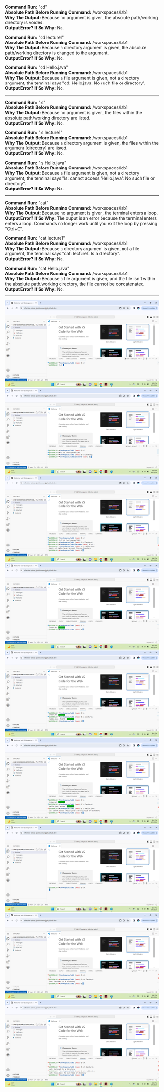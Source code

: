 **Command Run:** "cd"
<br>**Absolute Path Before Running Command:** /workspaces/lab1
<br>**Why The Output:** Because no argument is given, the absolute path/working directory is voided.
<br>**Output Error? If So Why:** No.

**Command Run:** "cd lecture1"
<br>**Absolute Path Before Running Command:** /workspaces/lab1
<br>**Why The Output:** Because a directory argument is given, the absolute path/working directory is changed to the argument.
<br>**Output Error? If So Why:** No.

**Command Run:** "cd Hello.java"
<br>**Absolute Path Before Running Command:** /workspaces/lab1
<br>**Why The Output:** Because a file argument is given, not a directory argument, the terminal says "cd: Hello.java: No such file or directory".
<br>**Output Error? If So Why:** No.

----------------------------------------------------------------------------------------------------------------------------------------------------------------------------
**Command Run:** "ls"
<br>**Absolute Path Before Running Command:** /workspaces/lab1
<br>**Why The Output:** Because no argument is given, the files within the absolute path/working directory are listed.
<br>**Output Error? If So Why:** No.

**Command Run:** "ls lecture1"
<br>**Absolute Path Before Running Command:** /workspaces/lab1
<br>**Why The Output:** Because a directory argument is given, the files within the argument [directory] are listed.
<br>**Output Error? If So Why:** No.

**Command Run:** "ls Hello.java"
<br>**Absolute Path Before Running Command:** /workspaces/lab1
<br>**Why The Output:** Because a file argument is given, not a directory argument, the terminal says "ls: cannot access 'Hello.java': No such file or directory".
<br>**Output Error? If So Why:** No.

----------------------------------------------------------------------------------------------------------------------------------------------------------------------------
**Command Run:** "cat"
<br>**Absolute Path Before Running Command:** /workspaces/lab1
<br>**Why The Output:** Because no argument is given, the terminal enters a loop.
<br>**Output Error? If So Why:** The ouput is an error because the terminal enters enters a loop. Commands no longer work until you exit the loop by pressing "Ctrl+C".

**Command Run:** "cat lecture1"
<br>**Absolute Path Before Running Command:** /workspaces/lab1
<br>**Why The Output:** Because a directory argument is given, not a file argument, the terminal says "cat: lecture1: Is a directory".
<br>**Output Error? If So Why:** No.

**Command Run:** "cat Hello.java"
<br>**Absolute Path Before Running Command:** /workspaces/lab1
<br>**Why The Output:** Because a file argument is given, and the file isn't within the absolute path/working directory, the file cannot be concatenated.
<br>**Output Error? If So Why:** No.

----------------------------------------------------------------------------------------------------------------------------------------------------------------------------
![Image](cd1.png)
![Image](cd2.png)
![Image](cd3.png)
![Image](ls1.png)
![Image](ls2.png)
![Image](ls3.png)
![Image](cat1.png)
![Image](cat2.png)
![Image](cat3.png)
